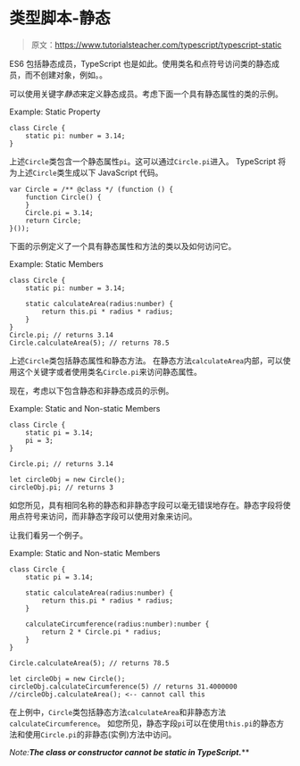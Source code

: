 # 类型脚本-静态

> 原文：<https://www.tutorialsteacher.com/typescript/typescript-static>

ES6 包括静态成员，TypeScript 也是如此。使用类名和点符号访问类的静态成员，而不创建对象，例如<classname>。<staticmember>。</staticmember></classname>

可以使用关键字*静态*来定义静态成员。考虑下面一个具有静态属性的类的示例。

Example: Static Property 

```
class Circle {
    static pi: number = 3.14;
} 
```

上述`Circle`类包含一个静态属性`pi`。这可以通过`Circle.pi`进入。 TypeScript 将为上述`Circle`类生成以下 JavaScript 代码。

```
var Circle = /** @class */ (function () {
    function Circle() {
    }
    Circle.pi = 3.14;
    return Circle;
}()); 
```

下面的示例定义了一个具有静态属性和方法的类以及如何访问它。

Example: Static Members 

```
class Circle {
    static pi: number = 3.14;

    static calculateArea(radius:number) {
        return this.pi * radius * radius;
    }
}
Circle.pi; // returns 3.14
Circle.calculateArea(5); // returns 78.5 
```

上述`Circle`类包括静态属性和静态方法。 在静态方法`calculateArea`内部，可以使用这个关键字或者使用类名`Circle.pi`来访问静态属性。

现在，考虑以下包含静态和非静态成员的示例。

Example: Static and Non-static Members 

```
class Circle {
    static pi = 3.14;
    pi = 3;
}

Circle.pi; // returns 3.14

let circleObj = new Circle();
circleObj.pi; // returns 3 
```

如您所见，具有相同名称的静态和非静态字段可以毫无错误地存在。静态字段将使用点符号来访问，而非静态字段可以使用对象来访问。

让我们看另一个例子。

Example: Static and Non-static Members 

```
class Circle {
    static pi = 3.14;

    static calculateArea(radius:number) {
        return this.pi * radius * radius;
    }

    calculateCircumference(radius:number):number { 
        return 2 * Circle.pi * radius;
    }
}

Circle.calculateArea(5); // returns 78.5

let circleObj = new Circle();
circleObj.calculateCircumference(5) // returns 31.4000000
//circleObj.calculateArea(); <-- cannot call this 
```

在上例中，`Circle`类包括静态方法`calculateArea`和非静态方法`calculateCircumference`。 如您所见，静态字段`pi`可以在使用`this.pi`的静态方法和使用`Circle.pi`的非静态(实例)方法中访问。

*Note:**The class or constructor cannot be static in TypeScript.*****
